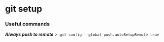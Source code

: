 # git setup

### Useful commands

**_Always push to remote_** >` git config --global push.autoSetupRemote true`
